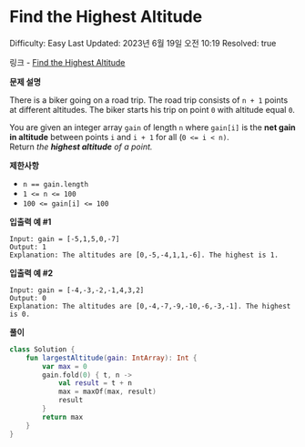 # Find the Highest Altitude

Difficulty: Easy
Last Updated: 2023년 6월 19일 오전 10:19
Resolved: true

링크 - [Find the Highest Altitude](https://leetcode.com/problems/find-the-highest-altitude/description/)

**문제 설명**

There is a biker going on a road trip. The road trip consists of `n + 1` points at different altitudes. The biker starts his trip on point `0` with altitude equal `0`.

You are given an integer array `gain` of length `n` where `gain[i]` is the **net gain in altitude** between points `i` and `i + 1` for all (`0 <= i < n)`. Return *the **highest altitude** of a point.*

**제한사항**

- `n == gain.length`
- `1 <= n <= 100`
- `100 <= gain[i] <= 100`

**입출력 예 #1**

```
Input: gain = [-5,1,5,0,-7]
Output: 1
Explanation: The altitudes are [0,-5,-4,1,1,-6]. The highest is 1.
```

**입출력 예 #2**

```
Input: gain = [-4,-3,-2,-1,4,3,2]
Output: 0
Explanation: The altitudes are [0,-4,-7,-9,-10,-6,-3,-1]. The highest is 0.
```

**풀이**

```kotlin
class Solution {
    fun largestAltitude(gain: IntArray): Int {
        var max = 0
        gain.fold(0) { t, n ->
            val result = t + n
            max = maxOf(max, result)
            result
        }
        return max
    }
}
```